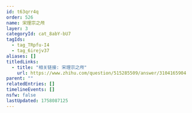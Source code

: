```yaml
---
id: t63qrr4q
order: 526
name: 宋理宗之颅
layer: 3
categoryId: cat_8abY-bU7
tagIds:
  - tag_TRpfu-I4
  - tag_6irejv37
aliases: []
titledLinks:
  - title: "相关链接: 宋理宗之颅"
    url: https://www.zhihu.com/question/515285509/answer/3104165904
parent: ""
relatedEntries: []
timelineEvents: []
nsfw: false
lastUpdated: 1758087125
---
```


